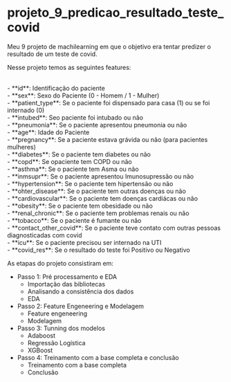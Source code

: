 # projeto_9_predicao_resultado_teste_covid
 Meu 9 projeto de machilearning em que o objetivo era tentar predizer o resultado de um teste de covid.

Nesse projeto temos as seguintes features:

<br>
 - **id**: Identificação do paciente<br>
 - **sex**: Sexo do Paciente (0 - Homem / 1 - Mulher) <br>
 - **patient_type**: Se o paciente foi dispensado para casa (1) ou se foi internado (0) <br>
 - **intubed**: Seo paciente foi intubado ou não<br>
 - **pneumonia**: Se o paciente apresentou pneumonia ou não<br>
 - **age**: Idade do Paciente<br>
 - **pregnancy**: Se a paciente estava grávida ou não (para pacientes mulheres)<br>
 - **diabetes**: Se o paciente tem diabetes ou não<br>
 - **copd**: Se opaciente tem COPD ou não<br>
 - **asthma**: Se o paciente tem Asma ou não<br>
 - **inmsupr**: Se o paciente apresentou Imunosupressão ou não<br>
 - **hypertension**: Se o paciente tem hipertensão ou não<br>
 - **ohter_disease**: Se o paciente tem outras doenças ou não<br>
 - **cardiovascular**: Se o paciente tem doenças cardiácas ou não<br>
 - **obesity**: Se o paciente tem obesidade ou não<br>
 - **renal_chronic**: Se o paciente tem problemas renais ou não<br>
 - **tobacco**: Se o paciente é fumante ou não<br>
 - **contact_other_covid**: Se o paciente teve contato com outras pessoas diagnosticadas com covid<br>
 - **icu**: Se o paciente precisou ser internado na UTI<br>
 - **covid_res**: Se o resultado do teste foi Positivo ou Negativo<br>

As etapas do projeto consistiram em:

- Passo 1: Pré processamento e EDA
    - Importação das bibliotecas
    - Analisando a consistência dos dados
    - EDA
- Passo 2: Feature Engeneering e Modelagem
    - Feature engeneering
    - Modelagem
- Passo 3: Tunning dos modelos
    - Adaboost
    - Regressão Logística
    - XGBoost
- Passo 4: Treinamento com a base completa e conclusão
    - Treinamento com a base completa
    - Conclusão
